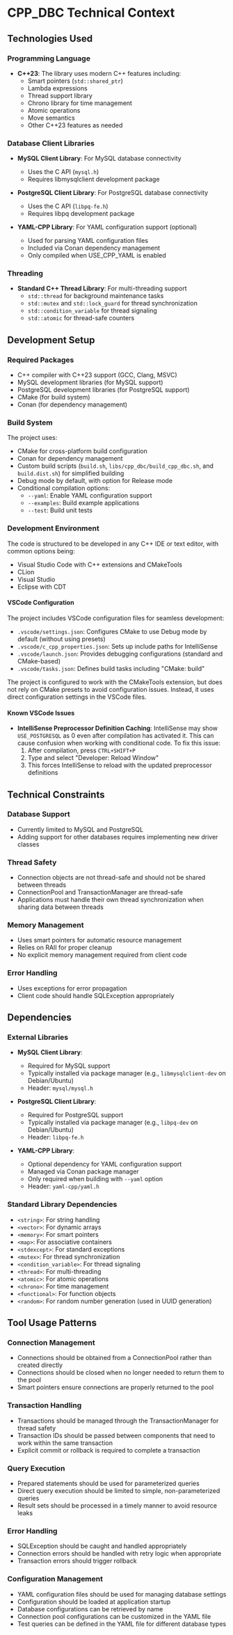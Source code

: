 # CPP_DBC Technical Context

## Technologies Used

### Programming Language
- **C++23**: The library uses modern C++ features including:
  - Smart pointers (`std::shared_ptr`)
  - Lambda expressions
  - Thread support library
  - Chrono library for time management
  - Atomic operations
  - Move semantics
  - Other C++23 features as needed

### Database Client Libraries
- **MySQL Client Library**: For MySQL database connectivity
  - Uses the C API (`mysql.h`)
  - Requires libmysqlclient development package
  
- **PostgreSQL Client Library**: For PostgreSQL database connectivity
  - Uses the C API (`libpq-fe.h`)
  - Requires libpq development package

- **YAML-CPP Library**: For YAML configuration support (optional)
  - Used for parsing YAML configuration files
  - Included via Conan dependency management
  - Only compiled when USE_CPP_YAML is enabled

### Threading
- **Standard C++ Thread Library**: For multi-threading support
  - `std::thread` for background maintenance tasks
  - `std::mutex` and `std::lock_guard` for thread synchronization
  - `std::condition_variable` for thread signaling
  - `std::atomic` for thread-safe counters

## Development Setup

### Required Packages
- C++ compiler with C++23 support (GCC, Clang, MSVC)
- MySQL development libraries (for MySQL support)
- PostgreSQL development libraries (for PostgreSQL support)
- CMake (for build system)
- Conan (for dependency management)

### Build System
The project uses:
- CMake for cross-platform build configuration
- Conan for dependency management
- Custom build scripts (`build.sh`, `libs/cpp_dbc/build_cpp_dbc.sh`, and `build.dist.sh`) for simplified building
- Debug mode by default, with option for Release mode
- Conditional compilation options:
  - `--yaml`: Enable YAML configuration support
  - `--examples`: Build example applications
  - `--test`: Build unit tests

### Development Environment
The code is structured to be developed in any C++ IDE or text editor, with common options being:
- Visual Studio Code with C++ extensions and CMakeTools
- CLion
- Visual Studio
- Eclipse with CDT

#### VSCode Configuration
The project includes VSCode configuration files for seamless development:
- `.vscode/settings.json`: Configures CMake to use Debug mode by default (without using presets)
- `.vscode/c_cpp_properties.json`: Sets up include paths for IntelliSense
- `.vscode/launch.json`: Provides debugging configurations (standard and CMake-based)
- `.vscode/tasks.json`: Defines build tasks including "CMake: build"

The project is configured to work with the CMakeTools extension, but does not rely on CMake presets to avoid configuration issues. Instead, it uses direct configuration settings in the VSCode files.

#### Known VSCode Issues
- **IntelliSense Preprocessor Definition Caching**: IntelliSense may show `USE_POSTGRESQL` as 0 even after compilation has activated it. This can cause confusion when working with conditional code. To fix this issue:
  1. After compilation, press `CTRL+SHIFT+P`
  2. Type and select "Developer: Reload Window"
  3. This forces IntelliSense to reload with the updated preprocessor definitions

## Technical Constraints

### Database Support
- Currently limited to MySQL and PostgreSQL
- Adding support for other databases requires implementing new driver classes

### Thread Safety
- Connection objects are not thread-safe and should not be shared between threads
- ConnectionPool and TransactionManager are thread-safe
- Applications must handle their own thread synchronization when sharing data between threads

### Memory Management
- Uses smart pointers for automatic resource management
- Relies on RAII for proper cleanup
- No explicit memory management required from client code

### Error Handling
- Uses exceptions for error propagation
- Client code should handle SQLException appropriately

## Dependencies

### External Libraries
- **MySQL Client Library**:
  - Required for MySQL support
  - Typically installed via package manager (e.g., `libmysqlclient-dev` on Debian/Ubuntu)
  - Header: `mysql/mysql.h`

- **PostgreSQL Client Library**:
  - Required for PostgreSQL support
  - Typically installed via package manager (e.g., `libpq-dev` on Debian/Ubuntu)
  - Header: `libpq-fe.h`

- **YAML-CPP Library**:
  - Optional dependency for YAML configuration support
  - Managed via Conan package manager
  - Only required when building with `--yaml` option
  - Header: `yaml-cpp/yaml.h`

### Standard Library Dependencies
- `<string>`: For string handling
- `<vector>`: For dynamic arrays
- `<memory>`: For smart pointers
- `<map>`: For associative containers
- `<stdexcept>`: For standard exceptions
- `<mutex>`: For thread synchronization
- `<condition_variable>`: For thread signaling
- `<thread>`: For multi-threading
- `<atomic>`: For atomic operations
- `<chrono>`: For time management
- `<functional>`: For function objects
- `<random>`: For random number generation (used in UUID generation)

## Tool Usage Patterns

### Connection Management
- Connections should be obtained from a ConnectionPool rather than created directly
- Connections should be closed when no longer needed to return them to the pool
- Smart pointers ensure connections are properly returned to the pool

### Transaction Handling
- Transactions should be managed through the TransactionManager for thread safety
- Transaction IDs should be passed between components that need to work within the same transaction
- Explicit commit or rollback is required to complete a transaction

### Query Execution
- Prepared statements should be used for parameterized queries
- Direct query execution should be limited to simple, non-parameterized queries
- Result sets should be processed in a timely manner to avoid resource leaks

### Error Handling
- SQLException should be caught and handled appropriately
- Connection errors should be handled with retry logic when appropriate
- Transaction errors should trigger rollback

### Configuration Management
- YAML configuration files should be used for managing database settings
- Configuration should be loaded at application startup
- Database configurations can be retrieved by name
- Connection pool configurations can be customized in the YAML file
- Test queries can be defined in the YAML file for different database types
